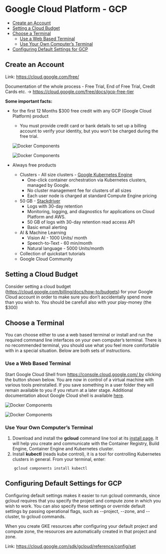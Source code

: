 # Google Cloud Platform - GCP

  - [Create an Account](#create-an-account)
  - [Setting a Cloud Budget](#setting-a-cloud-budget)
  - [Choose a Terminal](#choose-a-terminal)
    - [Use a Web Based Terminal](#use-a-web-based-terminal)
    - [Use Your Own Computer’s Terminal](#use-your-own-computers-terminal)
  - [Configuring Default Settings for GCP](#configuring-default-settings-for-gcp)



## Create an Account

Link: https://cloud.google.com/free/

Documentation of the whole process - Free Trial, End of Free Trial, Credit Cards etc. -> https://cloud.google.com/free/docs/gcp-free-tier

**Some important facts:**

* for the first 12 Months $300 free credit with any GCP (Google Cloud Platform) product
    * You must provide credit card or bank details to set up a billing account to verify your identity, but you won't be charged during the free trial.

    ![Docker Components](https://github.ibm.com/slobodanka-sersik/helloworld-cloud/blob/master/cloud-gcp/images/gcp-welcome.png)

    ![Docker Components](https://github.ibm.com/slobodanka-sersik/helloworld-cloud/blob/master/cloud-gcp/images/gcp-credits.png)

* Always free products
    * Clusters - All size clusters - [Google Kubernetes Engine](https://cloud.google.com/kubernetes-engine/)
        * One-click container orchestration via Kubernetes clusters, managed by Google.
        * No cluster management fee for clusters of all sizes
        * Each user node is charged at standard Compute Engine pricing
    * 50 GB - [Stackdriver](https://cloud.google.com/stackdriver/)
        * Logs with 30-day retention
        * Monitoring, logging, and diagnostics for applications on Cloud Platform and AWS.
        * 50 GB of logs with 30-day retention read access API
        * Basic email alerting
    * AI & Machine Learning
        * Vision AI - 1000 Units/ month
        * Speech-to-Text - 60 min/month
        * Natural language - 5000 Units/month
    * Collection of quickstart tutorials
    * Google Cloud Community

## Setting a Cloud Budget

Consider setting a cloud budget (https://cloud.google.com/billing/docs/how-to/budgets) for your Google Cloud account in order to make sure you don’t accidentally spend more than you wish to. You should be carefull also with your play-money (the $300)


## Choose a Terminal

You can choose either to use a web based terminal or install and run the required command line interfaces on your own computer’s terminal. There is no recommended terminal, you should use what you feel more comfortable with in a special situation. Below are both sets of instructions.

### Use a Web Based Terminal
Start Google Cloud Shell from https://console.cloud.google.com/ by clicking the button shown below. You are now in control of a virtual machine with various tools preinstalled. If you save something in a user folder they will remain available to you if you return at a later stage. Additional documentation about Google Cloud shell is available [here](https://cloud.google.com/shell/docs/).

![Docker Components](https://github.ibm.com/slobodanka-sersik/helloworld-cloud/blob/master/cloud-gcp/images/gcp-webbasedterminal-link.png)

![Docker Components](https://github.ibm.com/slobodanka-sersik/helloworld-cloud/blob/master/cloud-gcp/images/gcp-webbasedterminal-output.png)


### Use Your Own Computer’s Terminal

1. Download and install the **gcloud** command line tool at its [install page](https://cloud.google.com/sdk/install). It will help you create and communicate with the Container Registry, Build Engine, Container Engine and Kubernetes cluster.
2. Install **kubectl** (reads kube control), it is a tool for controlling Kubernetes clusters in general. From your terminal, enter:

~~~
    gcloud components install kubectl
~~~

## Configuring Default Settings for GCP

Configuring default settings makes it easier to run gcloud commands, since gcloud requires that you specify the project and compute zone in which you wish to work. You can also specify these settings or override default settings by passing operational flags, such as --project, --zone, and --cluster, to gcloud commands.

When you create GKE resources after configuring your default project and compute zone, the resources are automatically created in that project and zone.

Link: https://cloud.google.com/sdk/gcloud/reference/config/set


